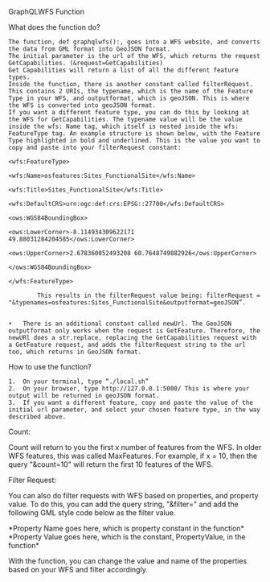 GraphQLWFS Function

What does the function do?

	The function, def graphqlwfs():, goes into a WFS website, and converts the data from GML format into GeoJSON format. 
	The initial parameter is the url of the WFS, which returns the request GetCapabilities. (&request=GetCapabilities)
	Get Capabilities will return a list of all the different feature types.
	Inside the function, there is another constant called filterRequest. This contains 2 URIs, the typename, which is the name of the Feature Type in your WFS, and outputformat, which is geoJSON. This is where the WFS is converted into geoJSON format.
	If you want a different feature type, you can do this by looking at the WFS for GetCapabilities. The typename value will be the value inside the wfs: Name tag, which itself is nested inside the wfs: FeatureType tag. An example structure is shown below, with the Feature Type highlighted in bold and underlined. This is the value you want to copy and paste into your filterRequest constant:
																<wfs:FeatureType>
																	<wfs:Name>osfeatures:Sites_FunctionalSite</wfs:Name>
																	<wfs:Title>Sites_FunctionalSite</wfs:Title>
																	<wfs:DefaultCRS>urn:ogc:def:crs:EPSG::27700</wfs:DefaultCRS>
																	<ows:WGS84BoundingBox>
																		<ows:LowerCorner>-8.114934309622171 49.88031284204585</ows:LowerCorner>
																		<ows:UpperCorner>2.678360052493208 60.7648749882926</ows:UpperCorner>
																	</ows:WGS84BoundingBox>
																</wfs:FeatureType>

			This results in the filterRequest value being: filterRequest = "&typenames=osfeatures:Sites_FunctionalSite&outputformat=geoJSON”.


	•	There is an additional constant called newUrl. The GeoJSON outputformat only works when the request is GetFeature. Therefore, the newURl does a str.replace, replacing the GetCapabilities request with a GetFeature request, and adds the filterRequest string to the url too, which returns in GeoJSON format.


How to use the function?
 
	1.	On your terminal, type “./local.sh”
	2.	On your browser, type http://127.0.0.1:5000/ This is where your output will be returned in geoJSON format.
	3.	If you want a different feature, copy and paste the value of the initial url parameter, and select your chosen feature type, in the way described above.


Count:

Count will return to you the first x number of features from the WFS. In older WFS features, this was called MaxFeatures. For example, if x = 10, then the query "&count=10" will return the first 10 features of the WFS. 

Filter Request:

You can also do filter requests with WFS based on properties, and property value. To do this, you can add the query string, "&filter=" and add the following GML style code below as the filter value.

<Filter>
    <PropertyIsEqualTo>
        <PropertyName>
        *Property Name goes here, which is property constant in the function*
        </PropertyName>
        <Literal>
        *Property Value goes here, which is the constant, PropertyValue, in the function*
        </Literal>
    </PropertyIsEqualTo>
</Filter>

With the function, you can change the value and name of the properties based on your WFS and filter accordingly. 
